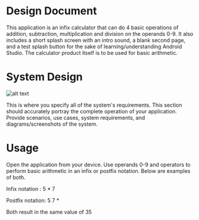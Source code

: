 # Design Document #

This application is an infix calculator that can do 4 basic operations of addition, subtraction, multiplication and division on the operands 0-9. It also includes a short splash screen with an intro sound, a blank second page, and a test splash button for the sake of learning/understanding Android Studio. The calculator product itself is to be used for basic arithmetic. 

System Design
=============

![alt text](/screenshots/project1snip1.png)


This is where you specify all of the system's requirements. This section should accurately portray the complete operation of your application. Provide scenarios, use cases, system requirements, and diagrams/screenshots of the system.


Usage
=====
Open the application from your device. Use operands 0-9 and operators to perform basic arithmetic in an infix or postfix notation.
Below are examples of both.

Infix notation  : 5 * 7

Postfix notation: 5 7 *

Both result in the same value of 35
